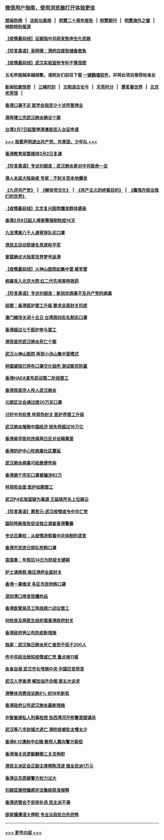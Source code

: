 ### [微信用户指南，使用浏览器打开体验更佳](https://github.com/gfw-breaker/banned-news1/blob/master/indexes/wechat-guide.md?t=0)
#### [禁闻热榜](热点新闻.md?t=0)  &nbsp;&nbsp;|&nbsp;&nbsp; [法轮功真相](https://github.com/gfw-breaker/truth/blob/master/README.md?t=0) &nbsp;&nbsp;|&nbsp;&nbsp; [明慧二十周年报告](https://github.com/gfw-breaker/mh-reports/blob/master/README.md?t=0) &nbsp;&nbsp;|&nbsp;&nbsp;[明慧期刊](https://github.com/gfw-breaker/mh-qikan) &nbsp;&nbsp;|&nbsp;&nbsp; [明慧海外之窗](https://github.com/gfw-breaker/mh-news/blob/master/README.md?t=0) &nbsp;&nbsp;|&nbsp;&nbsp; [神韵特别报道](https://github.com/gfw-breaker/mh-news/blob/master/shenyun.md?t=0)
#### [【疫情最前线】证据指中共研发致命生化武器](../pages/nsc415/n11853087.md?t=02081644) 
#### [【珍言真语】吴明德：港府应提取储备救急](../pages/nsc415/n11852734.md?t=02081644) 
#### [【疫情最前线】武汉实验室抢专利不慎泄密](../pages/nsc415/n11850310.md?t=02081644) 
#### 五毛举报越来越频繁，请网友们前往下载 [一键翻墙软件](https://github.com/gfw-breaker/ssr-accounts)，并将此项目推荐给亲友
#### [新闻拍案惊奇](https://github.com/gfw-breaker/banned-news1/blob/master/pages/link4.md) &nbsp;&nbsp;|&nbsp;&nbsp; [江峰时刻](https://github.com/gfw-breaker/banned-news1/blob/master/pages/link4.md) &nbsp;&nbsp;|&nbsp;&nbsp; [文昭谈古论今](https://github.com/gfw-breaker/banned-news1/blob/master/pages/link4.md) &nbsp;&nbsp;|&nbsp;&nbsp; [天亮时分](https://github.com/gfw-breaker/banned-news1/blob/master/pages/link4.md) &nbsp;&nbsp;|&nbsp;&nbsp; [萧茗看世界](https://github.com/gfw-breaker/banned-news1/blob/master/pages/link4.md) &nbsp;&nbsp;|&nbsp;&nbsp; [北京老茶馆](https://github.com/gfw-breaker/banned-news1/blob/master/pages/link4.md) &nbsp;&nbsp;|&nbsp;&nbsp; 
#### [香港口罩不足 医学会指至少十诊所暂停业](../pages/nsc415/n11850301.md?t=02081644) 
#### [港再增三宗武汉肺炎确诊个案](../pages/nsc415/n11850328.md?t=02081644) 
#### [台湾2月7日起暂停港澳居民入台证申请](../pages/nsc415/n11850304.md?t=02081644) 
#### [>>> 我要声明退出共产党、共青团、少年队 <<<](https://github.com/begood0513/goodnews/blob/master/quit/letter.md) 
#### [香港教育局暂维持3月2日复课](../pages/nsc415/n11850260.md?t=02081644) 
#### [【珍言真语】专访刘细良：武汉肺炎是对中共致命一击](../pages/nsc415/n11849934.md?t=02081644) 
#### [港人未返大陆染疫 专家：不封关恐本地爆发](../pages/nsc415/n11848021.md?t=02081644) 
#### [《九评共产党》](https://github.com/begood0513/9ping.md/blob/master/README.md) &nbsp;|&nbsp; [《解体党文化》](../../../../jtdwh.md/blob/master/README.md)  &nbsp;|&nbsp; [《共产主义的终极目的》](../../../../gczydzjmd.md/blob/master/README.md) &nbsp;|&nbsp; [《魔鬼在统治我们的世界》](../../../../mgztzwmdsj.md/blob/master/README.md) 
#### [【疫情最前线】北京复兴医院爆发群体感染](../pages/nsc415/n11847626.md?t=02081644) 
#### [香港2月8日起入境者需强制检疫14天](../pages/nsc415/n11847658.md?t=02081644) 
#### [九龙湾逾八千人通宵排队买口罩](../pages/nsc415/n11847647.md?t=02081644) 
#### [港民主运动获提名竞逐和平奖](../pages/nsc415/n11847633.md?t=02081644) 
#### [曾载确诊大陆客世界梦号返港](../pages/nsc415/n11847608.md?t=02081644) 
#### [【疫情最前线】火神山医院如集中营 被军管](../pages/nsc415/n11847524.md?t=02081644) 
#### [病毒攻入北京大院 红二代先用美特效药](../pages/nsc415/n11847427.md?t=02081644) 
#### [【珍言真语】专访刘细良：新冠状病毒不及共产党的病毒](../pages/nsc415/n11847164.md?t=02081644) 
#### [组图：香港医护罢工升级 要求全面封关抗疫](../pages/nsc415/n11844107.md?t=02081644) 
#### [澳门赌场关闭十五日 台湾周四实名制买口罩](../pages/nsc415/n11845083.md?t=02081644) 
#### [香港超过七千医护参与罢工](../pages/nsc415/n11845051.md?t=02081644) 
#### [港现首宗武汉肺炎死亡个案](../pages/nsc415/n11844998.md?t=02081644) 
#### [武汉火神山医院 再现小汤山集中营模式](../pages/nsc415/n11844763.md?t=02081644) 
#### [钟国斌指已将布口罩交化验所 测试能否防菌](../pages/nsc415/n11842783.md?t=02081644) 
#### [香港HAEA宣布启动第二阶段罢工](../pages/nsc415/n11842723.md?t=02081644) 
#### [香港现首宗人传人武汉肺炎](../pages/nsc415/n11842766.md?t=02081644) 
#### [元朗区议会通过拨20万买口罩](../pages/nsc415/n11842754.md?t=02081644) 
#### [讨好中共权贵 林郑伪封关 医护界罢工升级](../pages/nsc415/n11842359.md?t=02081644) 
#### [武汉肺炎摧毁中国经济 损失将超过16万亿](../pages/nsc415/n11839723.md?t=02081644) 
#### [香港美孚街坊连续两日反对设隔离营](../pages/nsc415/n11839962.md?t=02081644) 
#### [香港防护中心忧病毒社区蔓延](../pages/nsc415/n11839933.md?t=02081644) 
#### [武汉肺炎病毒可经粪便传染](../pages/nsc415/n11839939.md?t=02081644) 
#### [香港逾千宗买口罩被骗涉82万](../pages/nsc415/n11839914.md?t=02081644) 
#### [林郑拒会面 医护如期罢工](../pages/nsc415/n11839892.md?t=02081644) 
#### [武汉P4实验室疑为毒源 王延轶所长上位疑云](../pages/nsc415/n11835543.md?t=02081644) 
#### [【珍言真语】萧若元:武汉疫情或令中共亡党](../pages/nsc415/n11829394.md?t=02081644) 
#### [国际特赦报告促设独立调查香港警暴](../pages/nsc415/n11833845.md?t=02081644) 
#### [专访吕秉权：从疫情造假看中共体制的谎言](../pages/nsc415/n11833813.md?t=02081644) 
#### [香港市民连日排队抢购口罩](../pages/nsc415/n11833794.md?t=02081644) 
#### [袁国勇：年假后14日为防疫关键期](../pages/nsc415/n11831088.md?t=02081644) 
#### [护士请病假 施压港府全面封关](../pages/nsc415/n11831030.md?t=02081644) 
#### [香港一罩难求 多区市民抢购口罩](../pages/nsc415/n11831002.md?t=02081644) 
#### [深圳湾口岸发现爆炸品](../pages/nsc415/n11828802.md?t=02081644) 
#### [香港医管局员工阵线周六动议罢工](../pages/nsc415/n11828762.md?t=02081644) 
#### [何柏良及两医生组织倡香港政府封关](../pages/nsc415/n11828749.md?t=02081644) 
#### [香港政府再公布防疫新措施](../pages/nsc415/n11828716.md?t=02081644) 
#### [独家：武汉每日肺炎死亡者恐不低于200人](../pages/nsc415/n11828240.md?t=02081644) 
#### [传中共政治局知疫情或亡党 重点保11城](../pages/nsc415/n11828145.md?t=02081644) 
#### [各省自保 武汉市长甩锅中央 中国巨变将至](../pages/nsc415/n11828021.md?t=02081644) 
#### [武汉人学香港 喊加油齐合唱 提五大诉求](../pages/nsc415/n11827046.md?t=02081644) 
#### [港整体消费投诉跌6% 创18年新低](../pages/nsc415/n11817280.md?t=02081644) 
#### [香港政府公布武汉肺炎最新措施](../pages/nsc415/n11817152.md?t=02081644) 
#### [许智峯提私人刑事检控 告西湾河开枪警意图谋杀](../pages/nsc415/n11817132.md?t=02081644) 
#### [武汉等八市封城大逃亡 港防疫被批太慢太少](../pages/nsc415/n11817058.md?t=02081644) 
#### [香港6.12遭射中右眼 教师入禀向警方索偿](../pages/nsc415/n11814678.md?t=02081644) 
#### [香港海关巡逻艇翻侧三关员殉职](../pages/nsc415/n11814604.md?t=02081644) 
#### [港民主派区会正副主席晤陈茂波 倡全民派1万元](../pages/nsc415/n11814582.md?t=02081644) 
#### [香港议员质疑警方权力过大](../pages/nsc415/n11814560.md?t=02081644) 
#### [刘颕匡被控煽惑非法集结获准保释](../pages/nsc415/n11811727.md?t=02081644) 
#### [香港选管会不安排补选 民主派不满](../pages/nsc415/n11811691.md?t=02081644) 
#### [邵家臻遭浸大停职 专业议政批白色恐怖](../pages/nsc415/n11811670.md?t=02081644) 

----
#### [ >>> 更早内容 <<< ](../indexes/nsc415-earlier.md)
